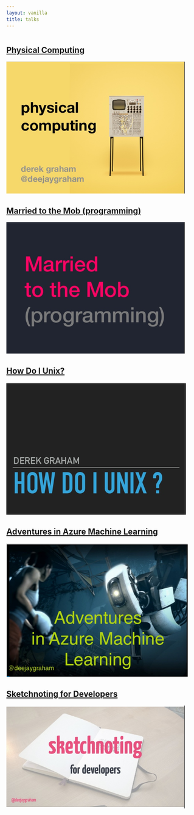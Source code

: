 ```yaml
---
layout: vanilla
title: talks
---
```

<div class="container">
	<div class="row">
		<div class="four columns">
			<article>
				<a href="https://www.slideshare.net/deejaygraham/physical-computing-91152232" target="_blank">
				<h2>Physical Computing</h2>
				<img src="/img/posts/talks/physical-computing.png" />
				</a>		
			</article>
		</div>
		<div class="four columns">
			<article>
				<a href="https://www.slideshare.net/deejaygraham/married-to-the-mob-programming" target="_blank">
				<h2>Married to the Mob (programming)</h2>
				<img src="/img/posts/talks/married-to-the-mob-programming.png" />
				</a>		
			</article>
		</div>
		<div class="four columns">
			<article>
				<a href="https://www.slideshare.net/deejaygraham/how-do-i-unix" target="_blank">
				<h2>How Do I Unix?</h2>
				<img src="/img/posts/talks/how-do-i-unix.png" />
				</a>		
			</article>
		</div>
	</div>
	<div class="row">
		<div class="four columns">
			<article>
				<a href="https://www.slideshare.net/deejaygraham/adventures-in-azure-machine-learning-from-ne-bytes" target="_blank">
				<h2>Adventures in Azure Machine Learning</h2>
				<img src="/img/posts/talks/adventures-in-azure-machine-learning.png" />
				</a>		
			</article>
		</div>
		<div class="four columns">
			<article>
				<a href="https://www.slideshare.net/deejaygraham/sketchnoting-for-developers-at-ddd-north-2015" target="_blank">
				<h2>Sketchnoting for Developers</h2>
				<img src="/img/posts/talks/sketchnoting-for-developers.png" />
				</a>		
			</article>
		</div>
	</div>
	
	
</div>	



